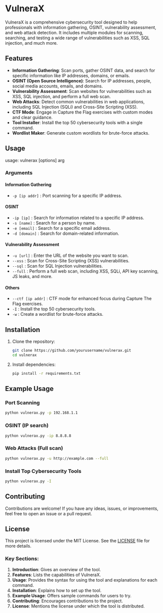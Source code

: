 
# VulneraX

VulneraX is a comprehensive cybersecurity tool designed to help professionals with information gathering, OSINT, vulnerability assessment, and web attack detection. It includes multiple modules for scanning, searching, and testing a wide range of vulnerabilities such as XSS, SQL injection, and much more. 

## Features
- **Information Gathering**: Scan ports, gather OSINT data, and search for specific information like IP addresses, domains, or emails.
- **OSINT (Open Source Intelligence)**: Search for IP addresses, people, social media accounts, emails, and domains.
- **Vulnerability Assessment**: Scan websites for vulnerabilities such as XSS, SQL injection, and perform a full web scan.
- **Web Attacks**: Detect common vulnerabilities in web applications, including SQL Injection (SQLi) and Cross-Site Scripting (XSS).
- **CTF Mode**: Engage in Capture the Flag exercises with custom modes and clear guidance.
- **Tool Installer**: Install the top 50 cybersecurity tools with a single command.
- **Wordlist Maker**: Generate custom wordlists for brute-force attacks.

## Usage


usage: vulnerax [options] arg


### Arguments

#### Information Gathering
- `-p [ip addr]` : Port scanning for a specific IP address.

#### OSINT
- `-ip [ip]` : Search for information related to a specific IP address.
- `-s [name]` : Search for a person by name.
- `-e [email]` : Search for a specific email address.
- `-d [domain]` : Search for domain-related information.

#### Vulnerability Assessment
- `-u [url]` : Enter the URL of the website you want to scan.
- `--xss` : Scan for Cross-Site Scripting (XSS) vulnerabilities.
- `--sql` : Scan for SQL Injection vulnerabilities.
- `--full` : Perform a full web scan, including XSS, SQLi, API key scanning, JS leaks, and more.

#### Others
- `--ctf [ip addr]` : CTF mode for enhanced focus during Capture The Flag exercises.
- `-I` : Install the top 50 cybersecurity tools.
- `-w` : Create a wordlist for brute-force attacks.

## Installation

1. Clone the repository:
   ```bash
   git clone https://github.com/yourusername/vulnerax.git
   cd vulnerax
   ```

2. Install dependencies:
   ```bash
   pip install -r requirements.txt
   ```

## Example Usage

### Port Scanning
```bash
python vulnerax.py -p 192.168.1.1
```

### OSINT (IP search)
```bash
python vulnerax.py -ip 8.8.8.8
```

### Web Attacks (Full scan)
```bash
python vulnerax.py -u http://example.com --full
```

### Install Top Cybersecurity Tools
```bash
python vulnerax.py -I
```

## Contributing
Contributions are welcome! If you have any ideas, issues, or improvements, feel free to open an issue or a pull request.

## License
This project is licensed under the MIT License. See the [LICENSE](LICENSE) file for more details.


### Key Sections:
1. **Introduction**: Gives an overview of the tool.
2. **Features**: Lists the capabilities of VulneraX.
3. **Usage**: Provides the syntax for using the tool and explanations for each command.
4. **Installation**: Explains how to set up the tool.
5. **Example Usage**: Offers sample commands for users to try.
6. **Contributing**: Encourages contributions to the project.
7. **License**: Mentions the license under which the tool is distributed.
